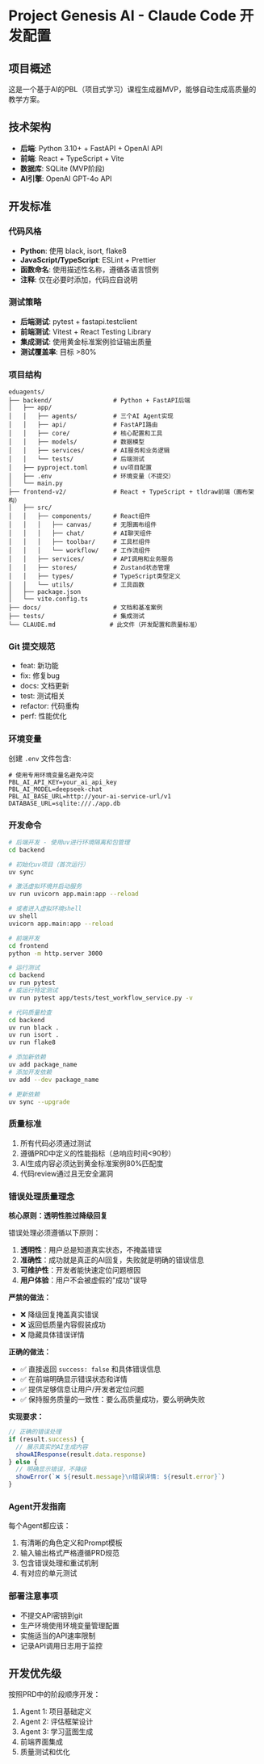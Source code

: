 # Project Genesis AI - Claude Code 开发配置

## 项目概述
这是一个基于AI的PBL（项目式学习）课程生成器MVP，能够自动生成高质量的教学方案。

## 技术架构
- **后端**: Python 3.10+ + FastAPI + OpenAI API
- **前端**: React + TypeScript + Vite
- **数据库**: SQLite (MVP阶段)
- **AI引擎**: OpenAI GPT-4o API

## 开发标准

### 代码风格
- **Python**: 使用 black, isort, flake8
- **JavaScript/TypeScript**: ESLint + Prettier
- **函数命名**: 使用描述性名称，遵循各语言惯例
- **注释**: 仅在必要时添加，代码应自说明

### 测试策略
- **后端测试**: pytest + fastapi.testclient
- **前端测试**: Vitest + React Testing Library
- **集成测试**: 使用黄金标准案例验证输出质量
- **测试覆盖率**: 目标 >80%

### 项目结构
```
eduagents/
├── backend/                 # Python + FastAPI后端
│   ├── app/
│   │   ├── agents/          # 三个AI Agent实现
│   │   ├── api/             # FastAPI路由
│   │   ├── core/            # 核心配置和工具
│   │   ├── models/          # 数据模型
│   │   ├── services/        # AI服务和业务逻辑
│   │   └── tests/           # 后端测试
│   ├── pyproject.toml       # uv项目配置
│   ├── .env                 # 环境变量（不提交）
│   └── main.py
├── frontend-v2/             # React + TypeScript + tldraw前端（画布架构）
│   ├── src/
│   │   ├── components/      # React组件
│   │   │   ├── canvas/      # 无限画布组件
│   │   │   ├── chat/        # AI聊天组件
│   │   │   ├── toolbar/     # 工具栏组件
│   │   │   └── workflow/    # 工作流组件
│   │   ├── services/        # API调用和业务服务
│   │   ├── stores/          # Zustand状态管理
│   │   ├── types/           # TypeScript类型定义
│   │   └── utils/           # 工具函数
│   ├── package.json
│   └── vite.config.ts
├── docs/                    # 文档和基准案例
├── tests/                   # 集成测试
└── CLAUDE.md               # 此文件（开发配置和质量标准）
```

### Git 提交规范
- feat: 新功能
- fix: 修复bug
- docs: 文档更新
- test: 测试相关
- refactor: 代码重构
- perf: 性能优化

### 环境变量
创建 `.env` 文件包含:
```
# 使用专用环境变量名避免冲突
PBL_AI_API_KEY=your_ai_api_key
PBL_AI_MODEL=deepseek-chat
PBL_AI_BASE_URL=http://your-ai-service-url/v1
DATABASE_URL=sqlite:///./app.db
```

### 开发命令
```bash
# 后端开发 - 使用uv进行环境隔离和包管理
cd backend

# 初始化uv项目（首次运行）
uv sync

# 激活虚拟环境并启动服务
uv run uvicorn app.main:app --reload

# 或者进入虚拟环境shell
uv shell
uvicorn app.main:app --reload

# 前端开发
cd frontend
python -m http.server 3000

# 运行测试
cd backend
uv run pytest
# 或运行特定测试
uv run pytest app/tests/test_workflow_service.py -v

# 代码质量检查
cd backend
uv run black .
uv run isort .
uv run flake8

# 添加新依赖
uv add package_name
# 添加开发依赖
uv add --dev package_name

# 更新依赖
uv sync --upgrade
```

### 质量标准
1. 所有代码必须通过测试
2. 遵循PRD中定义的性能指标（总响应时间<90秒）
3. AI生成内容必须达到黄金标准案例80%匹配度
4. 代码review通过且无安全漏洞

### 错误处理质量理念
**核心原则：透明性胜过降级回复**

错误处理必须遵循以下原则：
1. **透明性**：用户总是知道真实状态，不掩盖错误
2. **准确性**：成功就是真正的AI回复，失败就是明确的错误信息
3. **可维护性**：开发者能快速定位问题根因
4. **用户体验**：用户不会被虚假的"成功"误导

**严禁的做法：**
- ❌ 降级回复掩盖真实错误
- ❌ 返回低质量内容假装成功
- ❌ 隐藏具体错误详情

**正确的做法：**
- ✅ 直接返回 `success: false` 和具体错误信息
- ✅ 在前端明确显示错误状态和详情
- ✅ 提供足够信息让用户/开发者定位问题
- ✅ 保持服务质量的一致性：要么高质量成功，要么明确失败

**实现要求：**
```typescript
// 正确的错误处理
if (result.success) {
  // 展示真实的AI生成内容
  showAIResponse(result.data.response)
} else {
  // 明确显示错误，不降级
  showError(`❌ ${result.message}\n错误详情: ${result.error}`)
}
```

### Agent开发指南
每个Agent都应该：
1. 有清晰的角色定义和Prompt模板
2. 输入输出格式严格遵循PRD规范
3. 包含错误处理和重试机制
4. 有对应的单元测试

### 部署注意事项
- 不提交API密钥到git
- 生产环境使用环境变量管理配置
- 实施适当的API速率限制
- 记录API调用日志用于监控

## 开发优先级
按照PRD中的阶段顺序开发：
1. Agent 1: 项目基础定义
2. Agent 2: 评估框架设计
3. Agent 3: 学习蓝图生成
4. 前端界面集成
5. 质量测试和优化